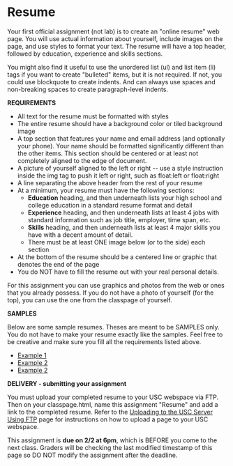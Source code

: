 Resume
======

Your first official assignment (not lab) is to create an "online resume" web page. You will use actual information about yourself, include images on the page, and use styles to format your text. The resume will have a top header, followed by education, experience and skills sections.

You might also find it useful to use the unordered list (ul) and list item (li) tags if you want to create "bulleted" items, but it is not required. If not, you could use blockquote to create indents. And can always use spaces and non-breaking spaces to create paragraph-level indents.

**REQUIREMENTS**

* All text for the resume must be formatted with styles
* The entire resume should have a background color or tiled background image
* A top section that features your name and email address (and optionally your phone). Your name should be formatted significantly different than the other items. This section should be centered or at least not completely aligned to the edge of document.
* A picture of yourself aligned to the left or right -- use a style instruction inside the img tag to push it left or right, such as float:left or float:right
* A line separating the above header from the rest of your resume
* At a minimum, your resume must have the following sections:
	* **Education** heading, and then underneath lists your high school and college education in a standard resume format and detail
	* **Experience** heading, and then underneath lists at least 4 jobs with standard information such as job title, employer, time span, etc.
	* **Skills** heading, and then underneath lists at least 4 major skills you have with a decent amount of detail.
	* There must be at least ONE image below (or to the side) each section
* At the bottom of the resume should be a centered line or graphic that denotes the end of the page
* You do NOT have to fill the resume out with your real personal details.

For this assignment you can use graphics and photos from the web or ones that you already possess. If you do not have a photo of yourself (for the top), you can use the one from the classpage of yourself.

**SAMPLES**

Below are some sample resumes. Theses are meant to be SAMPLES only. You do not have to make your resume exactly like the samples. Feel free to be creative and make sure you fill all the requirements listed above.

* [Example 1](/images/resume1.gif)
* [Example 2](/images/resume2.gif)
* [Example 2](/images/resume3.png)

**DELIVERY - submitting your assignment**

You must upload your completed resume to your USC webspace via FTP. Then on your classpage.html, name this assignment "Resume" and add a link to the completed resume. Refer to the [Uploading to the USC Server Using FTP](/#/104/notes/ftp) page for instructions on how to upload a page to your USC webspace. 

This assignment is **due on 2/2 at 6pm**, which is BEFORE you come to the next class. Graders will be checking the last modified timestamp of this page so DO NOT modify the assignment after the deadline.